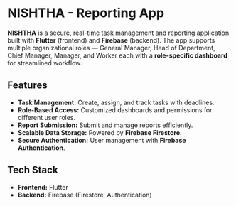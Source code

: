 # NISHTHA - Reporting App

**NISHTHA** is a secure, real-time task management and reporting application built with **Flutter** (frontend) and **Firebase** (backend). The app supports multiple organizational roles — General Manager, Head of Department, Chief Manager, Manager, and Worker each with a **role-specific dashboard** for streamlined workflow.  

## Features

- **Task Management:** Create, assign, and track tasks with deadlines.  
- **Role-Based Access:** Customized dashboards and permissions for different user roles.  
- **Report Submission:** Submit and manage reports efficiently.  
- **Scalable Data Storage:** Powered by **Firebase Firestore**.  
- **Secure Authentication:** User management with **Firebase Authentication**.  

## Tech Stack

- **Frontend:** Flutter  
- **Backend:** Firebase (Firestore, Authentication)
